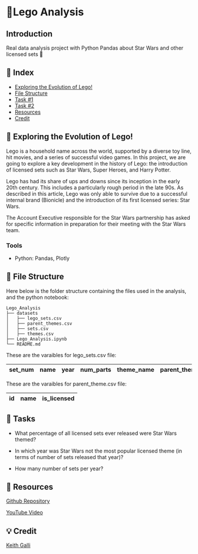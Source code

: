# 🧱Lego Analysis

## Introduction
Real data analysis project with Python Pandas about Star Wars and other licensed sets 🤖 

## 📒 Index
- [Exploring the Evolution of Lego!](#beginner-Exploring_the_Evolution_of_Lego!)
- [File Structure](#file_folder-file-structure)
- [Task #1](#wrench-task-#1)
- [Task #2](#wrench-task-#2)
- [Resources](#💾-resources)
- [Credit](#💡-credit)


##  📄 Exploring the Evolution of Lego!
Lego is a household name across the world, supported by a diverse toy line, hit movies, and a series of successful video games. In this project, we are going to explore a key development in the history of Lego: the introduction of licensed sets such as Star Wars, Super Heroes, and Harry Potter.

Lego has had its share of ups and downs since its inception in the early 20th century. This includes a particularly rough period in the late 90s. As described in this article, Lego was only able to survive due to a successful internal brand (Bionicle) and the introduction of its first licensed series: Star Wars.

The Account Executive responsible for the Star Wars partnership has asked for specific information in preparation for their meeting with the Star Wars team.

### Tools
- Python: Pandas, Plotly

##  📁 File Structure
Here below is the folder structure containing the files used in the analysis, and the python notebook:

```
Lego_Analysis
├── datasets
│   ├── lego_sets.csv
│   ├── parent_themes.csv
│   ├── sets.csv
│   ├── themes.csv
├── Lego_Analysis.ipynb
└── README.md
```

These are the varaibles for lego_sets.csv file:

| set_num | name | year | num_parts | theme_name | parent_theme |
|----|------------|-------|-------|-------|-------|


These are the varaibles for parent_theme.csv file:

| id | name | is_licensed |
|----|------------|-------|


##  🔧 Tasks
- What percentage of all licensed sets ever released were Star Wars themed?

- In which year was Star Wars not the most popular licensed theme (in terms of number of sets released that year)?

- How many number of sets per year?

##  💾 Resources
[Github Repository](https://github.com/KeithGalli/lego-analysis)

[YouTube Video](https://www.youtube.com/watch?v=BzQDi4D0B_M)


## 💡 Credit
[Keith Galli](https://github.com/KeithGalli)
